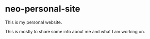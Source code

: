 # neo-personal-site
This is my personal website.

This is mostly to share some info about me and what I am working on.
